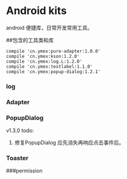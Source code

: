 # Android kits

android 便捷库，日常开发常用工具。

##包含的工具类和库
```
compile 'cn.ymex:pure-adapter:1.0.0'
compile 'cn.ymex:kson:1.2.0'
compile 'cn.ymex:log.L:1.2.0'
compile 'cn.ymex:textlabel:1.1.0'
compile 'cn.ymex:popup-dialog:1.2.1'
```

### log 

### Adapter

### PopupDialog
v1.3.0 todo:
1. 修复PopupDialog 应先消失再响应点击事件后。



### Toaster

###permission
